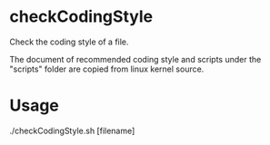 # checkCodingStyle

Check the coding style of a file.

The document of recommended coding style and scripts under the "scripts" folder are copied from linux kernel source.

# Usage

./checkCodingStyle.sh [filename]

